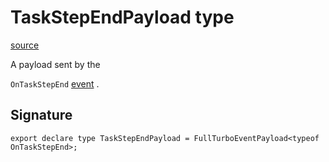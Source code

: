 # TaskStepEndPayload type

[source](https://developers.meta.com/horizon-worlds/reference/2.0.0/analytics_taskstependpayload)

A payload sent by the 

`OnTaskStepEnd` [event](/horizon-worlds/reference/2.0.0/analytics_turboevents) .

## Signature

```
export declare type TaskStepEndPayload = FullTurboEventPayload<typeof OnTaskStepEnd>;
```